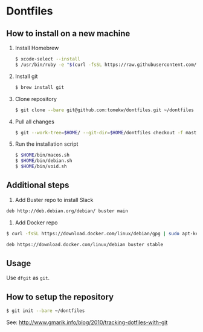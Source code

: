 # Dontfiles

## How to install on a new machine

1. Install Homebrew
	```bash
	$ xcode-select --install
	$ /usr/bin/ruby -e "$(curl -fsSL https://raw.githubusercontent.com/Homebrew/install/master/install)"
	```
1. Install git
	```bash
	$ brew install git
	```
1. Clone repository
	```bash
	$ git clone --bare git@github.com:tomekw/dontfiles.git ~/dontfiles
	```
1. Pull all changes
	```bash
	$ git --work-tree=$HOME/ --git-dir=$HOME/dontfiles checkout -f master
	```
1. Run the installation script
	```bash
  	$ $HOME/bin/macos.sh
  	$ $HOME/bin/debian.sh
	$ $HOME/bin/void.sh
	```

## Additional steps

1. Add Buster repo to install Slack
  ```bash
  deb http://deb.debian.org/debian/ buster main
  ```

1. Add Docker repo
  ```bash
  $ curl -fsSL https://download.docker.com/linux/debian/gpg | sudo apt-key add -
  ```

  ```bash
  deb https://download.docker.com/linux/debian buster stable
  ```

## Usage

Use `dfgit` as `git`.

## How to setup the repository

```bash
$ git init --bare ~/dontfiles
```

See: http://www.gmarik.info/blog/2010/tracking-dotfiles-with-git
